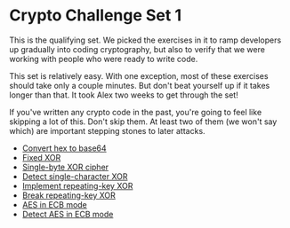 
# Crypto Challenge Set 1

This is the qualifying set. We picked the exercises in it to ramp developers up gradually into coding cryptography, but also to verify that we were working with people who were ready to write code.

This set is relatively easy. With one exception, most of these exercises should take only a couple minutes. But don't beat yourself up if it takes longer than that. It took Alex two weeks to get through the set!

If you've written any crypto code in the past, you're going to feel like skipping a lot of this. Don't skip them. At least two of them (we won't say which) are important stepping stones to later attacks.

- [Convert hex to base64](https://cryptopals.com/sets/1/challenges/1)
- [Fixed XOR](https://cryptopals.com/sets/1/challenges/2)
- [Single-byte XOR cipher](https://cryptopals.com/sets/1/challenges/3)
- [Detect single-character XOR](https://cryptopals.com/sets/1/challenges/4)
- [Implement repeating-key XOR](https://cryptopals.com/sets/1/challenges/5)
- [Break repeating-key XOR](https://cryptopals.com/sets/1/challenges/6)
- [AES in ECB mode](https://cryptopals.com/sets/1/challenges/7)
- [Detect AES in ECB mode](https://cryptopals.com/sets/1/challenges/8)
